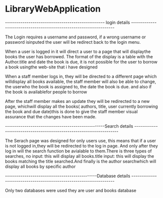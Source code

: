 # LibraryWebApplication

--------------------------------------------------- login details ---------------------------------------------------------------------

The Login requires a username and password, if a wrong username or password isinputed the user will be redirect back to the login menu.

When a user is logged in it will direct a user to a page that will displaythe books the user has borrowed. The format of the display is a table with the Author.title and date the book is due, it is not possible for the user to borrow a book usingthe web-site that i have designed

When a staff member logs in, they will be directed to a different page which willdisplay all books available, the staff member will also be able to change, the userwho the book is assigned to, the date the book is due. and also if the book is availablefor people to borrow 

After the staff member makes an update they will be redirected to a new page, whichwill display all the books( authors, title, user currently borrowing the book and due date)this is done to give the staff member visual assurance that the changes have been made.

---------------------------------------------------Search details ----------------------------------------------------------------------

The Serach page was designed for only users use, this means that if a user is not logged in,they will be redirected to the log in page. And only after they log in will the search function be avialable to them.There is three types of searches, no input: this will display all books.title input: this will display the books matching the title searched.And finally is the author searchwhich will display all books by specific author

-----------------------------------------------Database details ---------------------------------------------------------------------

Only two databases were used they are user and books database
